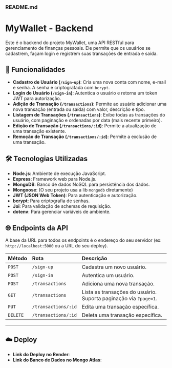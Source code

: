 ### **README.md**

# MyWallet - Backend

Este é o backend do projeto MyWallet, uma API RESTful para gerenciamento de finanças pessoais. Ele permite que os usuários se cadastrem, façam login e registrem suas transações de entrada e saída.

## 🚀 Funcionalidades

  - **Cadastro de Usuário (`/sign-up`)**: Cria uma nova conta com nome, e-mail e senha. A senha é criptografada com `bcrypt`.
  - **Login de Usuário (`/sign-in`)**: Autentica o usuário e retorna um token JWT para autorização.
  - **Adição de Transação (`/transactions`)**: Permite ao usuário adicionar uma nova transação (entrada ou saída) com valor, descrição e tipo.
  - **Listagem de Transações (`/transactions`)**: Exibe todas as transações do usuário, com paginação e ordenadas por data (mais recente primeiro).
  - **Edição de Transação (`/transactions/:id`)**: Permite a atualização de uma transação existente.
  - **Remoção de Transação (`/transactions/:id`)**: Permite a exclusão de uma transação.

## 🛠️ Tecnologias Utilizadas

  - **Node.js**: Ambiente de execução JavaScript.
  - **Express**: Framework web para Node.js.
  - **MongoDB**: Banco de dados NoSQL para persistência dos dados.
  - **Mongoose**: (O seu projeto usa a lib `mongodb` diretamente)
  - **JWT (JSON Web Token)**: Para autenticação e autorização.
  - **bcrypt**: Para criptografia de senhas.
  - **Joi**: Para validação de schemas de requisição.
  - **dotenv**: Para gerenciar variáveis de ambiente.

## 🌐 Endpoints da API

A base da URL para todos os endpoints é o endereço do seu servidor (ex: `http://localhost:5000` ou a URL do seu deploy).

| Método | Rota | Descrição |
| :--- | :--- | :--- |
| `POST` | `/sign-up` | Cadastra um novo usuário. |
| `POST` | `/sign-in` | Autentica um usuário. |
| `POST` | `/transactions` | Adiciona uma nova transação. |
| `GET` | `/transactions` | Lista as transações do usuário. Suporta paginação via `?page=1`. |
| `PUT` | `/transactions/:id` | Edita uma transação específica. |
| `DELETE` | `/transactions/:id` | Deleta uma transação específica. |

-----

## ☁️ Deploy

  - **Link do Deploy no Render**: 
  - **Link do Banco de Dados no Mongo Atlas**: 
